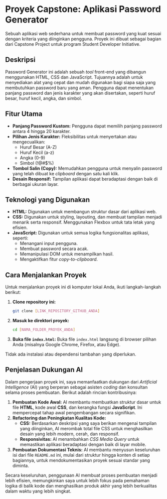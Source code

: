 # Proyek Capstone: Aplikasi Password Generator

Sebuah aplikasi web sederhana untuk membuat password yang kuat sesuai dengan kriteria yang diinginkan pengguna. Proyek ini dibuat sebagai bagian dari Capstone Project untuk program Student Developer Initiative.



## Deskripsi

Password Generator ini adalah sebuah *tool* front-end yang dibangun menggunakan HTML, CSS dan JavaScript. Tujuannya adalah untuk menyediakan alat yang cepat dan mudah digunakan bagi siapa saja yang membutuhkan password baru yang aman. Pengguna dapat menentukan panjang password dan jenis karakter yang akan disertakan, seperti huruf besar, huruf kecil, angka, dan simbol.

## Fitur Utama

* **Panjang Password Kustom:** Pengguna dapat memilih panjang password antara 4 hingga 20 karakter.
* **Pilihan Jenis Karakter:** Fleksibilitas untuk menyertakan atau mengecualikan:
    * Huruf Besar (A-Z)
    * Huruf Kecil (a-z)
    * Angka (0-9)
    * Simbol (!@#$%)
* **Tombol Salin (Copy):** Memudahkan pengguna untuk menyalin password yang telah dibuat ke *clipboard* dengan satu kali klik.
* **Desain Responsif:** Tampilan aplikasi dapat beradaptasi dengan baik di berbagai ukuran layar.

## Teknologi yang Digunakan

* **HTML:** Digunakan untuk membangun struktur dasar dari aplikasi web.
* **CSS:** Digunakan untuk styling, layouting, dan membuat tampilan menjadi menarik serta responsif. Menggunakan Flexbox untuk tata letak yang efisien.
* **JavaScript:** Digunakan untuk semua logika fungsionalitas aplikasi, seperti:
    * Menangani input pengguna.
    * Membuat password secara acak.
    * Memanipulasi DOM untuk menampilkan hasil.
    * Mengaktifkan fitur *copy-to-clipboard*.

## Cara Menjalankan Proyek

Untuk menjalankan proyek ini di komputer lokal Anda, ikuti langkah-langkah berikut:

1.  **Clone repository ini:**
    ```bash
    git clone [LINK_REPOSITORY_GITHUB_ANDA]
    ```
2.  **Masuk ke direktori proyek:**
    ```bash
    cd [NAMA_FOLDER_PROYEK_ANDA]
    ```
3.  **Buka file `index.html`:**
    Buka file `index.html` langsung di browser pilihan Anda (misalnya Google Chrome, Firefox, atau Edge).

Tidak ada instalasi atau dependensi tambahan yang diperlukan.

## Penjelasan Dukungan AI

Dalam pengerjaan proyek ini, saya memanfaatkan dukungan dari *Artificial Intelligence* (AI) yang berperan sebagai asisten *coding* dan konsultan selama proses pembuatan. Berikut adalah rincian kontribusinya:

1.  **Pembuatan Kode Awal:** AI membantu membuatkan struktur dasar untuk file **HTML**, kode awal **CSS**, dan kerangka fungsi **JavaScript**. Ini mempercepat tahap awal pengembangan secara signifikan.
2.  **Refactoring dan Peningkatan Kualitas Kode:**
    * **CSS:** Berdasarkan deskripsi yang saya berikan mengenai tampilan yang diinginkan, AI merombak total file CSS untuk menghasilkan desain yang lebih modern, cerah, dan responsif.
    * **Responsivitas:** AI menambahkan *CSS Media Query* untuk memastikan aplikasi beradaptasi dengan baik di layar mobile.
3.  **Pembuatan Dokumentasi Teknis:** AI membantu menyusun keseluruhan isi dari file `README.md` ini, mulai dari struktur hingga konten di setiap bagiannya, untuk mendokumentasikan proyek sesuai standar yang diminta.

Secara keseluruhan, penggunaan AI membuat proses pembuatan menjadi lebih efisien, memungkinkan saya untuk lebih fokus pada pemahaman logika di balik kode dan menghasilkan produk akhir yang lebih berkualitas dalam waktu yang lebih singkat.
